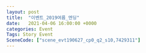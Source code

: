 ```yaml
---
layout: post
title:  "이벤트_2019여름_엔딩"
date:   2021-04-06 16:00:00 +0000
categories: Event
Tags: Story Event
SceneCode: ["scene_evt190627_cp0_q2_s10,7429311"]
---
```

